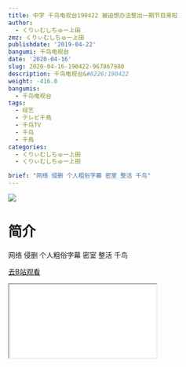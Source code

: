 ```yaml
---
title: 中字 千鸟电视台190422 被迫想办法整出一期节目来啦
author:
  - くりぃむしちゅー上田
zmz: くりぃむしちゅー上田
publishdate: '2019-04-22'
bangumi: 千鸟电视台
date: '2020-04-16'
slug: 2020-04-16-190422-967867980
description: 千鸟电视台&#8226;190422
weight: -416.0
bangumis:
  - 千鸟电视台
tags:
  - 综艺
  - テレビ千鳥
  - 千鸟TV
  - 千鸟
  - 千鳥
categories:
  - くりぃむしちゅー上田
  - くりぃむしちゅー上田

brief: "网络 侵删 个人粗俗字幕 密室 整活 千鸟"
---
```

![](https://raw.githubusercontent.com/tcgriffith/owaraisite/master/static/tmpimg/37630a522e2b8b2c6e1d71fa031c04e91af99e97.jpg.480.jpg)
# 简介  
网络
侵删 个人粗俗字幕
密室 整活 千鸟  

[去B站观看](https://www.bilibili.com/video/av967867980/)
<div class ="resp-container"><iframe class="testiframe" src="//player.bilibili.com/player.html?aid=967867980"", scrolling="no", allowfullscreen="true" > </iframe></div> 
